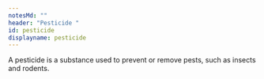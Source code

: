 ```yaml
---
notesMd: ""
header: "Pesticide "
id: pesticide
displayname: pesticide
---
```

A pesticide is a substance used to prevent or remove pests, such as insects and rodents.

